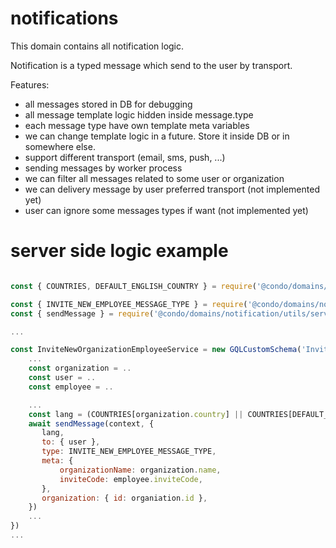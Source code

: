 # notifications

This domain contains all notification logic. 

Notification is a typed message which send to the user by transport.

Features:
 - all messages stored in DB for debugging
 - all message template logic hidden inside message.type
 - each message type have own template meta variables
 - we can change template logic in a future. Store it inside DB or in somewhere else.
 - support different transport (email, sms, push, ...)
 - sending messages by worker process
 - we can filter all messages related to some user or organization
 - we can delivery message by user preferred transport (not implemented yet)
 - user can ignore some messages types if want (not implemented yet)

# server side logic example

```javascript

const { COUNTRIES, DEFAULT_ENGLISH_COUNTRY } = require('@condo/domains/common/constants/countries')

const { INVITE_NEW_EMPLOYEE_MESSAGE_TYPE } = require('@condo/domains/notification/constants')
const { sendMessage } = require('@condo/domains/notification/utils/serverSchema')

...

const InviteNewOrganizationEmployeeService = new GQLCustomSchema('InviteNewOrganizationEmployeeService', {
    ...
    const organization = ..
    const user = ..
    const employee = ..

    ...
    const lang = (COUNTRIES[organization.country] || COUNTRIES[DEFAULT_ENGLISH_COUNTRY]).locale
    await sendMessage(context, {
       lang,
       to: { user },
       type: INVITE_NEW_EMPLOYEE_MESSAGE_TYPE,
       meta: {
           organizationName: organization.name,
           inviteCode: employee.inviteCode,
       },
       organization: { id: organiation.id },
    })
    ...
})
...

```